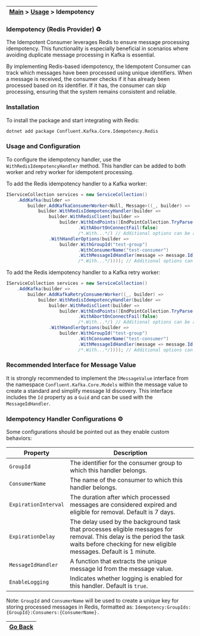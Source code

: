 | [Main](/README.md) > [Usage](/docs/Usage.md) > Idempotency |
|------------------------------------------------------------|

### Idempotency (Redis Provider) :recycle:

The Idempotent Consumer leverages Redis to ensure message processing idempotency. This functionality is especially beneficial in scenarios where avoiding duplicate message processing in Kafka is essential.

By implementing Redis-based idempotency, the Idempotent Consumer can track which messages have been processed using unique identifiers. When a message is received, the consumer checks if it has already been processed based on its identifier. If it has, the consumer can skip processing, ensuring that the system remains consistent and reliable.

### Installation

To install the package and start integrating with Redis:
```bash
dotnet add package Confluent.Kafka.Core.Idempotency.Redis
```

### Usage and Configuration
To configure the idempotency handler, use the `WithRedisIdempotencyHandler` method. This handler can be added to both worker and retry worker for idempotent processing.

To add the Redis idempotency handler to a Kafka worker:

```C#
IServiceCollection services = new ServiceCollection()
    .AddKafka(builder =>
        builder.AddKafkaConsumerWorker<Null, Message>((_, builder) =>
            builder.WithRedisIdempotencyHandler(builder =>
                builder.WithRedisClient(builder =>
                    builder.WithEndPoints([EndPointCollection.TryParse("localhost:6379")])
                           .WithAbortOnConnectFail(false)
                           /*.With...*/) // Additional options can be added here
                .WithHandlerOptions(builder =>
                    builder.WithGroupId("test-group")
                           .WithConsumerName("test-consumer")
                           .WithMessageIdHandler(message => message.Id)
                           /*.With...*/)))); // Additional options can be added here
```

To add the Redis idempotency handler to a Kafka retry worker:

```C#
IServiceCollection services = new ServiceCollection()
    .AddKafka(builder =>
        builder.AddKafkaRetryConsumerWorker((_, builder) =>
            builder.WithRedisIdempotencyHandler(builder =>
                builder.WithRedisClient(builder =>
                    builder.WithEndPoints([EndPointCollection.TryParse("localhost:6379")])
                           .WithAbortOnConnectFail(false)
                           /*.With...*/) // Additional options can be added here
                .WithHandlerOptions(builder =>
                    builder.WithGroupId("test-group")
                           .WithConsumerName("test-consumer")
                           .WithMessageIdHandler(message => message.Id.ToString())
                           /*.With...*/)))); // Additional options can be added here
```

### Recommended Interface for Message Value

It is strongly recommended to implement the `IMessageValue` interface from the namespace `Confluent.Kafka.Core.Models` within the message value to create a standard and simplify message Id discovery. This interface includes the `Id` property as a `Guid` and can be used with the `MessageIdHandler`.

### Idempotency Handler Configurations :gear:

Some configurations should be pointed out as they enable custom behaviors:

| Property             | Description                                                                                                                                                                                 |
|----------------------|---------------------------------------------------------------------------------------------------------------------------------------------------------------------------------------------|
| `GroupId`            | The identifier for the consumer group to which this handler belongs.                                                                                                                        |
| `ConsumerName`       | The name of the consumer to which this handler belongs.                                                                                                                                     |
| `ExpirationInterval` | The duration after which processed messages are considered expired and eligible for removal. Default is 7 days.                                                                             |
| `ExpirationDelay`    | The delay used by the background task that processes eligible messages for removal. This delay is the period the task waits before checking for new eligible messages. Default is 1 minute. |
| `MessageIdHandler`   | A function that extracts the unique message Id from the message value.                                                                                                                      |
| `EnableLogging`      | Indicates whether logging is enabled for this handler. Default is `true`.                                                                                                                   |

Note: `GroupId` and `ConsumerName` will be used to create a unique key for storing processed messages in Redis, formatted as:
`Idempotency:GroupIds:{GroupId}:Consumers:{ConsumerName}.`

| [Go Back](/docs/Usage.md) |
|---------------------------| 